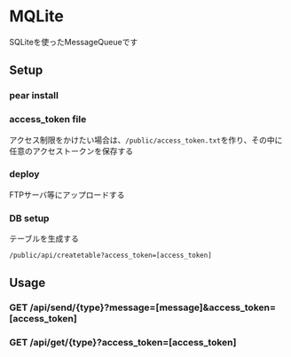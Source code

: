 # MQLite

SQLiteを使ったMessageQueueです

## Setup

### pear install

### access_token file
アクセス制限をかけたい場合は、`/public/access_token.txt`を作り、その中に任意のアクセストークンを保存する

### deploy
FTPサーバ等にアップロードする

### DB setup
テーブルを生成する
```
/public/api/createtable?access_token=[access_token]
```

## Usage
### GET /api/send/{type}?message=[message]&access_token=[access_token]
### GET /api/get/{type}?access_token=[access_token]